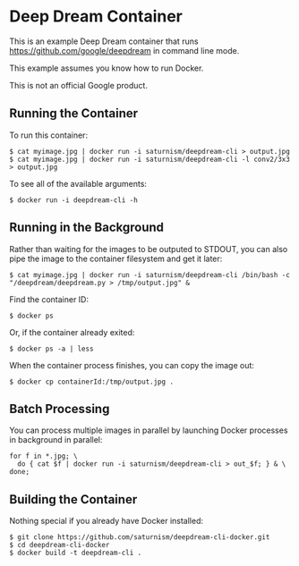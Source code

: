 Deep Dream Container
====================

This is an example Deep Dream container that runs https://github.com/google/deepdream in command line mode.

This example assumes you know how to run Docker.

This is not an official Google product.

Running the Container
---------------------
To run this container:

    $ cat myimage.jpg | docker run -i saturnism/deepdream-cli > output.jpg
    $ cat myimage.jpg | docker run -i saturnism/deepdream-cli -l conv2/3x3 > output.jpg
    
To see all of the available arguments:

    $ docker run -i deepdream-cli -h

Running in the Background
-------------------------
Rather than waiting for the images to be outputed to STDOUT, you can also pipe the image to the container filesystem and get it later:

    $ cat myimage.jpg | docker run -i saturnism/deepdream-cli /bin/bash -c "/deepdream/deepdream.py > /tmp/output.jpg" &
    
Find the container ID:

    $ docker ps

Or, if the container already exited:

    $ docker ps -a | less

When the container process finishes, you can copy the image out:

    $ docker cp containerId:/tmp/output.jpg .

Batch Processing
----------------
You can process multiple images in parallel by launching Docker processes in background in parallel:

    for f in *.jpg; \
      do { cat $f | docker run -i saturnism/deepdream-cli > out_$f; } & \
    done;


Building the Container
----------------------
Nothing special if you already have Docker installed:

    $ git clone https://github.com/saturnism/deepdream-cli-docker.git
    $ cd deepdream-cli-docker
    $ docker build -t deepdream-cli .

